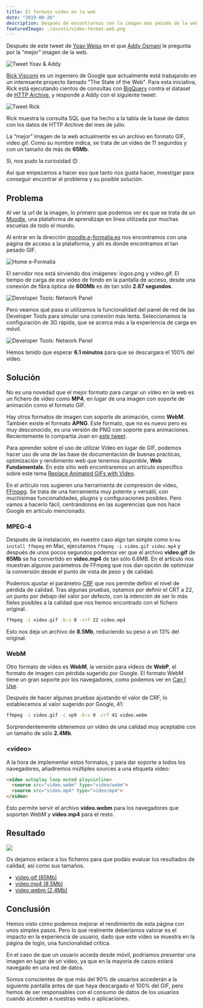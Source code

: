 ```yaml
---
title: El formato vídeo en la web
date: "2019-08-26"
description: Después de encontrarnos con la imagen más pesada de la web (según HTTP Archive), no hemos resistido la tentación de analizar el caso y encontrar una solución para mejorar el rendimiento.
featuredImage: ./assets/video-format-web.png
---
```


Después de este tweet de [Yoav Weiss](https://twitter.com/yoavweiss) en el que [Addy Osmani](https://twitter.com/addyosmani) le pregunta por la “mejor” imagen de la web.

![Tweet Yoav & Addy](./thumbs/Yoav.png)

[Rick Viscomi](https://twitter.com/rick_viscomi) es un ingeniero de Google que actualmente está trabajando en un interesante proyecto llamado "The State of the Web". Para esta iniciativa, Rick está ejecutando cientos de consultas con [BigQuery](https://cloud.google.com/bigquery/) contra el dataset de [HTTP Archive](https://httparchive.org), y responde a Addy con el siguiente tweet:

![Tweet Rick](./thumbs/Rick.png)

Rick muestra la consulta SQL que ha hecho a la tabla de la base de datos con los datos de HTTP Archive del mes de julio.

La “mejor” imagen de la web actualmente es un archivo en formato GIF, video.gif. Como su nombre indica, se trata de un vídeo de 11 segundos y con un tamaño de más de **65Mb**.

Sí, nos pudo la curiosidad 😊

Así que empezamos a hacer eso que tanto nos gusta hacer, investigar para conseguir encontrar el problema y su posible solución.

## Problema

Al ver la url de la imagen, lo primero que podemos ver es que se trata de un [Moodle](https://moodle.org), una plataforma de aprendizaje en línea utilizada por muchas escuelas de todo el mundo.

Al entrar en la dirección [moodle.e-formalia.es](https://moodle.e-formalia.es) nos encontramos con una página de acceso a la plataforma, y ahí es donde encontramos el tan pesado GIF.

![Home e-Formalia](./thumbs/home.png)

El servidor nos está sirviendo dos imágenes: logos.png y video.gif. El tiempo de carga de ese vídeo de fondo en la pantalla de acceso, desde una conexión de fibra óptica de **600Mb** es de tan sólo **2.67 segundos**.

![Developer Tools: Network Panel](./thumbs/network-1.png)

Pero veamos qué pasa si utilizamos la funcionalidad del panel de red de las Developer Tools para simular una conexión más lenta. Seleccionamos la configuración de 3G rápida, que se acerca más a la experiencia de carga en móvil.

![Developer Tools: Network Panel](./thumbs/network-2.png)

Hemos tenido que esperar **6.1 minutos** para que se descargara el 100% del vídeo.

## Solución

No es una novedad que el mejor formato para cargar un vídeo en la web es un fichero de vídeo como **MP4**, en lugar de una imagen con soporte de animación como el formato GIF.

Hay otros formatos de imagen con soporte de animación, como **WebM**. También existe el formato **APNG**. Este formato, que no es nuevo pero es muy desconocido, es una versión de PNG con soporte para animaciones. Recientemente lo compartía Joan en [este tweet](https://twitter.com/nucliweb/status/1163537269007032320).

Para aprender sobre el uso de utilizar Vídeo en lugar de GIF, podemos hacer uso de una de las base de documentación de buenas prácticas, optimización y rendimiento web que tenemos disponible, **Web Fundamentals**. En este sitio web encontraremos un artículo específico sobre este tema [Replace Animated GIFs with Video](https://developers.google.com/web/fundamentals/performance/optimizing-content-efficiency/replace-animated-gifs-with-video/).

En el artículo nos sugieren una herramienta de compresión de vídeo, [FFmpeg](https://ffmpeg.org). Se trata de una herramienta muy potente y versátil, con muchísimas funcionalidades, plugins y configuraciones posibles. Pero vamos a hacerlo fácil, centrándonos en las sugerencias que nos hace Google en artículo mencionado.

### MPEG-4

Después de la instalación, en nuestro caso algo tan simple como `brew install ffmpeg` en Mac, ejecutamos `ffmpeg -i video.gif video.mp4` y después de unos pocos segundos podemos ver que el archivo **video.gif** de **65Mb** se ha convertido en **video.mp4** de tan sólo 6.6MB. En el artículo nos muestran algunos parámetros de FFmpeg que nos dan opción de optimizar la conversión desde el punto de vista de peso y de calidad.

Podemos ajustar el parámetro [CRF](https://trac.ffmpeg.org/wiki/Encode/H.264) que nos permite definir el nivel de pérdida de calidad. Tras algunas pruebas, optamos por definir el CRT a 22, un punto por debajo del valor por defecto, con la intención de ser lo más fieles posibles a la calidad que nos hemos encontrado con el fichero original.

```sh
ffmpeg -i video.gif -b:v 0 -crf 22 video.mp4
```

Esto nos deja un archivo de **8.5Mb**, reduciendo su peso a un 13% del original.

### WebM

Otro formato de vídeo es **WebM**, la versión para vídeos de **WebP**, el formato de imagen con pérdida sugerido por Google. El formato WebM tiene un gran soporte por los navegadores, como podemos ver en [Can I Use](https://caniuse.com/#search=webm).

Después de hacer algunas pruebas ajustando  el valor de CRF, lo establecemos al valor sugerido por Google, 41:

```sh
ffmpeg -i video.gif -c vp9 -b:v 0 -crf 41 video.webm
```

Sorprendentemente obtenemos un vídeo de una calidad muy aceptable con un tamaño de sólo **2.4Mb**.

### &lt;video&gt;

A la hora de implementar estos formatos, y para dar soporte a todos los navegadores, añadiremos múltiples sources a una etiqueta vídeo:

```html
<video autoplay loop muted playsinline>
  <source src="video.webm" type="video/webm">
  <source src="video.mp4" type="video/mp4">
</video>
```

Esto permite servir el archivo **video.webm** para los navegadores que soporten WebM y **video.mp4** para el resto.

## Resultado

![](./thumbs/terminal-files.png)

Os dejamos enlace a los ficheros para que podáis evaluar los resultados de calidad, así como sus tamaños.

- [video.gif (65Mb)](./assets/video.gif)
- [video.mp4 (8,5Mb)](./assets/video.mp4)
- [video.webm (2,4Mb)](./assets/video.webm)

## Conclusión

Hemos visto cómo podemos mejorar el rendimiento de esta página con unos simples pasos. Pero lo que realmente deberíamos valorar es el impacto en la experiencia de usuario, dado que este vídeo se muestra en la página de login, una funcionalidad crítica.

En el caso de que un usuario acceda desde móvil, podríamos presentar una imagen en lugar de un vídeo, ya que en la mayoría de casos estará navegado en una red de datos.

Somos conscientes de que más del 90% de usuarios accederán a la siguiente pantalla antes de que haya descargado el 100% del GIF, pero hemos de ser responsables con el consumo de datos de los usuarios cuando acceden a nuestras webs o aplicaciones.
